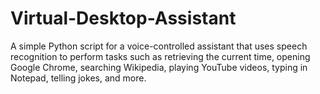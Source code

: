 # Virtual-Desktop-Assistant
A simple Python script for a voice-controlled assistant that uses speech recognition to perform tasks such as retrieving the current time, opening Google Chrome, searching Wikipedia, playing YouTube videos, typing in Notepad, telling jokes, and more.
